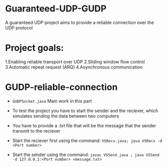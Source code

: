 # Guaranteed-UDP-GUDP
A guaranteed UDP project aims to provide a reliable connection over the UDP protocol
# Project goals:
  1.Enabling reliable transport over UDP
  2.Sliding window flow control
  3.Automatic repeat request (ARQ)
  4.Asynchronous communication
  
# GUDP-reliable-connection

- `GUDPSocket.java` Main work in this part

- To test the project you have to start the sender and the reciever, which simulates sending the data between two computers 

- You have to provide a .txt file that will be the message that the sender transmit to the reciever 

- Start the reciever first using the command: `VSRecv.java; java VSRecv -d  <Port number>`

- Start the sender using the command: `javac VSSend.java ; java VSSend -d 127.0.0.1:<Port number> <message.txt>`
